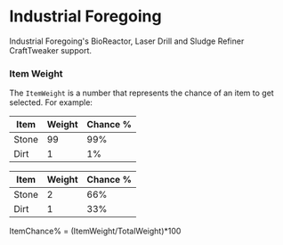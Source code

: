 # Industrial Foregoing

Industrial Foregoing's BioReactor, Laser Drill and Sludge Refiner CraftTweaker support.

### Item Weight

The `ItemWeight` is a number that represents the chance of an item to get selected. For example:

| Item  | Weight | Chance % |
| ----- | ------ | -------- |
| Stone | 99     | 99%      |
| Dirt  | 1      | 1%       |

| Item  | Weight | Chance % |
| ----- | ------ | -------- |
| Stone | 2      | 66%      |
| Dirt  | 1      | 33%      |

ItemChance% = (ItemWeight/TotalWeight)*100
